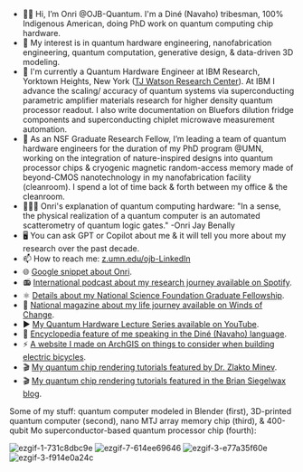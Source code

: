 - 👋🏽 Hi, I’m Onri @OJB-Quantum. I'm a Diné (Navaho) tribesman, 100% Indigenous American, doing PhD work on quantum computing chip hardware.
- 👀 My interest is in quantum hardware engineering, nanofabrication engineering, quantum computation, generative design, & data-driven 3D modeling.
- 🏢 I'm currently a Quantum Hardware Engineer at IBM Research, Yorktown Heights, New York ([TJ Watson Research Center](https://research.ibm.com/labs/yorktown-heights)). At IBM I advance the scaling/ accuracy of quantum systems via superconducting parametric amplifier materials research for higher density quantum processor readout. I also write documentation on Bluefors dilution fridge components and superconducting chiplet microwave measurement automation.
- 🌱 As an NSF Graduate Research Fellow, I’m leading a team of quantum hardware engineers for the duration of my PhD program @UMN, working on the integration of nature-inspired designs into quantum processor chips & cryogenic magnetic random-access memory made of beyond-CMOS nanotechnology in my nanofabrication facility (cleanroom). I spend a lot of time back & forth between my office & the cleanroom.
- 🧑🏻‍🔬 Onri's explanation of quantum computing hardware: "In a sense, the physical realization of a quantum computer is an automated scatterometry of quantum logic gates." -Onri Jay Benally
- 🖥️ You can ask GPT or Copilot about me & it will tell you more about my research over the past decade.
- 📫 How to reach me: [z.umn.edu/ojb-LinkedIn](https://www.linkedin.com/in/onri-jay-benally-a33816125)
- 🌐 [Google snippet about Onri](https://www.google.com/search?q=onri+benally).
- 📻 [International podcast about my research journey available on Spotify](https://open.spotify.com/episode/3WRkVCatN20bEU65hdjRSH).
- ⚛️ [Details about my National Science Foundation Graduate Fellowship](https://cse.umn.edu/ece/feature-stories/onri-jay-benally-receives-2024-nsf-graduate-research-fellowship).
- 📔 [National magazine about my life journey available on Winds of Change](https://read.nxtbook.com/aises/winds_of_change/summer_2019/cover.html).
- ▶️ [My Quantum Hardware Lecture Series available on YouTube](https://youtube.com/playlist?list=PLD9iE8dbH_2W0ww1HL1gSskSYPcSlf6cd&si=x4Ye02BLP9Xcd7ng).
- 📖 [Encyclopedia feature of me speaking in the Diné (Navaho) language](https://www.omniglot.com/writing/navajo.htm#:~:text=Sample%20text%20in%20Navajo).
- ⚡ [A website I made on ArchGIS on things to consider when building electric bicycles](https://experience.arcgis.com/experience/0e0409089f9442bbb4a26493d761aadc).
- 🎬 [My quantum chip rendering tutorials featured by Dr. Zlakto Minev](https://x.com/zlatko_minev/status/1812879194285563984).
- 🎬 [My quantum chip rendering tutorials featured in the Brian Siegelwax blog](https://bsiegelwax.substack.com/i/145883109/rendering-laughter).

Some of my stuff: quantum computer modeled in Blender (first), 3D-printed quantum computer (second), nano MTJ array memory chip (third), & 400-qubit Mo superconductor-based quantum processor chip (fourth):

![ezgif-1-731c8dbc9e](https://github.com/OJB-Quantum/OJB-Quantum/assets/88035770/5d88de7b-5330-448a-95fd-6c5b306200c1) ![ezgif-7-614ee69646](https://github.com/OJB-Quantum/OJB-Quantum/assets/88035770/0b49b61d-a971-4024-85d0-85c72ec1cfd7) ![ezgif-3-e77a35f60e](https://github.com/OJB-Quantum/OJB-Quantum/assets/88035770/e0d86f8a-f96e-4d57-b0d9-94675b9c89cc) ![ezgif-3-f914e0a24c](https://github.com/OJB-Quantum/OJB-Quantum/assets/88035770/82d57e11-ff0d-4aad-9694-9359e20fbb06)

<!---
OJB-Quantum/OJB-Quantum is a ✨ special ✨ repository because its `README.md` (this file) appears on your GitHub profile.
You can click the Preview link to take a look at your changes.
--->
